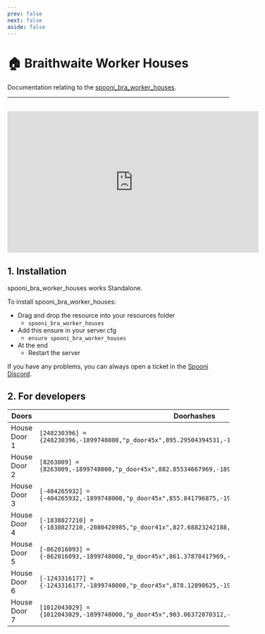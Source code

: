 ```yaml
---
prev: false
next: false
aside: false
---
```


# 🏠 Braithwaite Worker Houses
Documentation relating to the [spooni_bra_worker_houses](https://spooni-mapping.tebex.io/package/6220788).

___
<br>
<iframe width="570" height="321" src="https://dunb17ur4ymx4.cloudfront.net/packages/images/043ec286f25b4736f40cdeb9bcad214fc9fbaa65.png" frameborder="0" allow="accelerometer; autoplay; clipboard-write; encrypted-media; gyroscope; picture-in-picture; web-share" allowfullscreen></iframe>

## 1. Installation
spooni_bra_worker_houses works Standalone.  

To install spooni_bra_worker_houses:
- Drag and drop the resource into your resources folder
  - `spooni_bra_worker_houses`
- Add this ensure in your server.cfg
  - `ensure spooni_bra_worker_houses`
- At the end
  - Restart the server

If you have any problems, you can always open a ticket in the [Spooni Discord](https://discord.gg/spooni).

## 2. For developers
| Doors                     | Doorhashes
|---------------------------|----------------------------------------------------------------------------------|
| House Door 1              | `[248230396] = {248230396,-1899748000,"p_door45x",895.29504394531,-1866.9221191406,42.668830871582}`
| House Door 2              | `[8263009] = {8263009,-1899748000,"p_door45x",882.85534667969,-1898.3395996094,44.891021728516}`
| House Door 3              | `[-404265932] = {-404265932,-1899748000,"p_door45x",855.841796875,-1906.373046875,43.547096252441}`
| House Door 4              | `[-1838827210] = {-1838827210,-2080420985,"p_door41x",827.68823242188,-1910.8227539062,41.596488952637}`
| House Door 5              | `[-862016093] = {-862016093,-1899748000,"p_door45x",861.37878417969,-1926.9470214844,43.95719909668}`
| House Door 6              | `[-1243316177] = {-1243316177,-1899748000,"p_door45x",878.12890625,-1930.5822753906,45.57347869873}`
| House Door 7              | `[1012043029] = {1012043029,-1899748000,"p_door45x",903.06372070312,-1925.1613769531,45.319175720215}`

